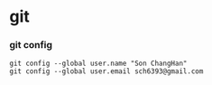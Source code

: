 git
===

### git config
```
git config --global user.name "Son ChangHan"
git config --global user.email sch6393@gmail.com
```
